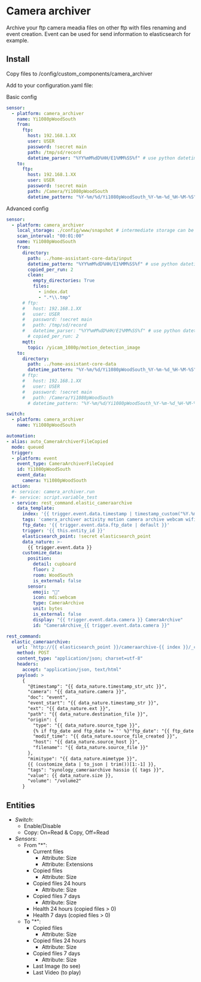 # Camera archiver
Archive your ftp camera meadia files on other ftp with files renaming and event creation. Event can be used for send information to elasticsearch for example.

## Install
Copy files to /config/custom_components/camera_archiver

Add to your configuration.yaml file:

Basic config
```yaml
sensor:
  - platform: camera_archiver
    name: Yi1080pWoodSouth
    from:
      ftp: 
        host: 192.168.1.XX
        user: USER
        password: !secret main
        path: /tmp/sd/record
        datetime_parser: "%YY%mM%dD%HH/E1%MM%SS%f" # use python datetime format here
    to:
      ftp:
        host: 192.168.1.XX
        user: USER
        password: !secret main
        path: /Camera/Yi1080pWoodSouth
        datetime_pattern: "%Y-%m/%d/Yi1080pWoodSouth_%Y-%m-%d_%H-%M-%S" # use python datetime format here
```

Advanced config
```yaml
sensor:
  - platform: camera_archiver
    local_storage: ./config/www/snapshot # intermediate storage can be used for display 'last' record
    scan_interval: "00:01:00"
    name: Yi1080pWoodSouth
    from:
      directory:
        path: ../home-assistant-core-data/input
        datetime_pattern: "%YY%mM%dD%HH/E1%MM%SS%f" # use python datetime format here
        copied_per_run: 2
        clean:
          empty_directories: True
          files:
            - index.dat
            - ".*\\.tmp"
      # ftp: 
      #   host: 192.168.1.XX
      #   user: USER
      #   password: !secret main
      #   path: /tmp/sd/record
      #   datetime_parser: "%YY%mM%dD%HH/E1%MM%SS%f" # use python datetime format here
        # copied_per_run: 2
      mqtt:
        topic: /yicam_1080p/motion_detection_image
    to:
      directory:
        path: ../home-assistant-core-data
        datetime_pattern: "%Y-%m/%d/Yi1080pWoodSouth_%Y-%m-%d_%H-%M-%S" # use python datetime format here
      # ftp:
      #   host: 192.168.1.XX
      #   user: USER
      #   password: !secret main
      #   path: /Camera/Yi1080pWoodSouth
        # datetime_pattern: "%Y-%m/%d/Yi1080pWoodSouth_%Y-%m-%d_%H-%M-%S" # use python datetime format here

switch:
  - platform: camera_archiver
    name: Yi1080pWoodSouth

automation:
- alias: auto_CameraArchiverFileCopied
  mode: queued
  trigger:
  - platform: event
    event_type: CameraArchiverFileCopied
    id: Yi1080pWoodSouth
    event_data:
      camera: Yi1080pWoodSouth
  action:
  #- service: camera_archiver.run
  #- service: script.variable_test
  - service: rest_command.elastic_cameraarchive
    data_template:
      index: '{{ trigger.event.data.timestamp | timestamp_custom("%Y.%m", False) }}'
      tags: 'camera_archiver activity motion camera archive webcam wifi'
      ftp_date: '{{ trigger.event.data.ftp_date | default }}'
      trigger: '{{ this.entity_id }}'
      elasticsearch_point: !secret elasticsearch_point
      data_nature: >-
        {{ trigger.event.data }}
      customize_data: 
        position: 
          detail: cupboard
          floor: 2
          room: WoodSouth
          is_external: false
        sensor: 
          emoji: "🎥"
          icon: mdi:webcam
          type: CameraArchive
          unit: bytes
          is_external: false
          display: "{{ trigger.event.data.camera }} CameraArchive"
          id: "CameraArchive_{{ trigger.event.data.camera }}"

rest_command:
  elastic_cameraarchive:
    url: 'http://{{ elasticsearch_point }}/cameraarchive-{{ index }}/_create/{{ data_nature.id }}'
    method: POST
    content_type: "application/json; charset=utf-8"
    headers:
      accept: "application/json, text/html"
    payload: >
      {
        "@timestamp": "{{ data_nature.timestamp_str_utc }}",
        "camera": "{{ data_nature.camera }}",
        "doc": "event",
        "event_start": "{{ data_nature.timestamp_str }}",
        "ext": "{{ data_nature.ext }}",
        "path": "{{ data_nature.destination_file }}",
        "origin": {
          "type": "{{ data_nature.source_type }}",
          {% if ftp_date and ftp_date != '' %}"ftp_date": "{{ ftp_date }}",{% endif %}
          "modif_time": "{{ data_nature.source_file_created }}",
          "host": "{{ data_nature.source_host }}",
          "filename": "{{ data_nature.source_file }}"
        },
        "mimitype": "{{ data_nature.mimetype }}",
        {{ (customize_data | to_json | trim())[1:-1] }},
        "tags": "synology_cameraarchive hassio {{ tags }}",
        "value": {{ data_nature.size }},
        "volume": "/volume2"
      }  
```

## Entities

- _Switch_: 
    - Enable/Disable
    - Copy: On=Read & Copy, Off=Read
- _Sensors_:
  - From "*": 
    - Current files
      - Attribute: Size
      - Attribute: Extensions
    - Copied files
      - Attribute: Size
    - Copied files 24 hours
      - Attribute: Size
    - Copied files 7 days
      - Attribute: Size
    - Health 24 hours (copied files > 0)
    - Health 7 days (copied files > 0)
  - To "*":
    - Copied files
      - Attribute: Size
    - Copied files 24 hours
      - Attribute: Size
    - Copied files 7 days
      - Attribute: Size
    - Last Image (to see)
    - Last Video (to play)

